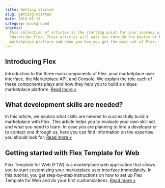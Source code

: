 ```yaml
---
title: Getting started
slug: getting-started
date: 2019-01-18
category: background
ingress:
  This collection of articles is the starting point for your journey with
  Sharetribe Flex. These articles will walk you through the basics of building a
  marketplace platform and show you how you get the most out of Flex.
---
```


## Introducing Flex

Introduction to the three main components of Flex: your marketplace user
interface, the Marketplace API, and Console. We explain the role each of these
components plays and how they help you to build a unique marketplace platform.
[Read more »](/background/introducing-flex/)

## What development skills are needed?

In this article, we explain what skills are needed to successfully build a
marketplace with Flex. This article helps you to evaluate your own skill set and
what you need to learn. In case you are planning to hire a developer or to
contact one through us, here you can find information on the expertise you
should look for. [Read more »](/background/development-skills/)

## Getting started with Flex Template for Web

Flex Template for Web (FTW) is a marketplace web application that allows you to
start customizing your marketplace user interface immediately. In this tutorial,
you get step-by-step instructions on how to set up Flex Template for Web and do
your first customizations. [Read more »](/tutorials/getting-started-with-ftw/)
